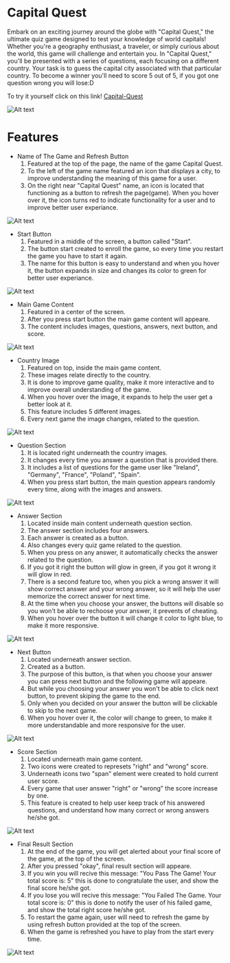 # Capital Quest

Embark on an exciting journey around the globe with "Capital Quest," the ultimate quiz game designed to test your knowledge of world capitals! Whether you're a geography enthusiast, a traveler, or simply curious about the world, this game will challenge and entertain you.
In "Capital Quest," you'll be presented with a series of questions, each focusing on a different country. Your task is to guess the capital city associated with that particular country. To become a winner you'll need to score 5 out of 5, if you got one question wrong you will lose:D

To try it yourself click on this link! [Capital-Quest](https://vitalii-chepurnyi.github.io/quiz-game-capital/)


![Alt text](assets/images/capital-quest1.jpg)

# Features

<ul>
    <li>Name of The Game and Refresh Button
        <ol>
            <li>Featured at the top of the page, the name of the game Capital Quest.
            <li>To the left of the game name featured an icon that displays a city, to improve understanding the meaning of this game for a user.
            <li>On the right near "Capital Quest" name, an icon is located that functioning as a button to refresh the page(game). When you hover over it, the icon turns red 
            to indicate functionality for a user and to improve better user experiance.
        </ol>
</ul>

![Alt text](assets/images/gamename-refresh.jpg)

<ul>
    <li>Start Button
        <ol>
            <li>Featured in a middle of the screen, a button called "Start".
            <li>The button start created to enroll the game, so every time you restart the game you have to start it again.
            <li>The name for this button is easy to understand and when you hover it, the button expands in size and changes its color to green
            for better user experiance.
        </ol>
</ul>

![Alt text](assets/images/start-button.jpg)

<ul>
    <li>Main Game Content
        <ol>
            <li>Featured in a center of the screen.
            <li>After you press start button the main game content will appeare.
            <li>The content includes images, questions, answers, next button, and score.
        </ol>
</ul>

![Alt text](assets/images/main-content.jpg)

<ul>
    <li>Country Image
        <ol>
            <li>Featured on top, inside the main game content.
            <li>These images relate directly to the country.
            <li>It is done to improve game quality, make it more interactive and to improve overall understanding of the game.
            <li>When you hover over the image, it expands to help the user get a better look at it.
            <li>This feature includes 5 different images.
            <li>Every next game the image changes, related to the question.
        </ol>
</ul>

![Alt text](assets/images/img-main.jpg)

<ul>
    <li>Question Section
        <ol>
            <li>It is located right underneath the country images.
            <li>It changes every time you answer a question that is provided there.
            <li>It includes a list of questions for the game user like "Ireland", "Germany", "France", "Poland", "Spain".
            <li>When you press start button, the main question appears randomly every time, along with the images and answers.
        </ol>
</ul>

![Alt text](assets/images/question-main.jpg)

<ul>
    <li>Answer Section
        <ol>
            <li>Located inside main content underneath question section.
            <li>The answer section includes four answers.
            <li>Each answer is created as a button.
            <li>Also changes every quiz game related to the question.
            <li>When you press on any answer, it automatically checks the answer related to the question.
            <li>If you got it right the button will glow in green, if you got it wrong it will glow in red.
            <li>There is a second feature too, when you pick a wrong answer it will show correct answer and your wrong answer, 
            so it will help the user memorize the correct answer for next time.
            <li>At the time when you choose your answer, the buttons will disable so you won't be able to rechoose your answer, it prevents of cheating.
            <li>When you hover over the button it will change it color to light blue, to make it more responsive.
        </ol>
</ul>

![Alt text](assets/images/answer-main.jpg)

<ul>
    <li>Next Button
        <ol>
            <li>Located underneath answer section.
            <li>Created as a button.
            <li>The purpose of this button, is that when you choose your answer you can press next button and the following game will appeare.
            <li>But while you choosing your answer you won't be able to click next button, to prevent skiping the game to the end.
            <li>Only when you decided on your answer the button will be clickable to skip to the next game.
            <li>When you hover over it, the color will change to green, to make it more understandable and more responsive for the user.
        </ol>
</ul>

![Alt text](assets/images/next-main.jpg)

<ul>
    <li>Score Section
        <ol>
            <li>Located underneath main game content.
            <li>Two icons were created to represets "right" and "wrong" score.
            <li>Underneath icons two "span" element were created to hold current user score.
            <li>Every game that user answer "right" or "wrong" the score increase by one.
            <li>This feature is created to help user keep track of his answered questions, and understand how many correct or wrong answers he/she got.
        </ol>
</ul>

![Alt text](assets/images/score-main.jpg)

<ul>
    <li>Final Result Section
        <ol>
            <li>At the end of the game, you will get alerted about your final score of the game, at the top of the screen.
            <li>After you pressed "okay", final result section will appeare.
            <li>If you win you will recive this message:
            "You Pass The Game! Your total score is: 5" this is done to congratulate the user, and show the final score he/she got.
            <li>If you lose you will recive this message:
            "You Failed The Game. Your total score is: 0" this is done to notify the user of his failed game, and show the total right score he/she got.
            <li>To restart the game again, user will need to refresh the game by using refresh button provided at the top of the screen.
            <li>When the game is refreshed you have to play from the start every time.
        </ol>
</ul>

![Alt text](assets/images/final-main.jpg)